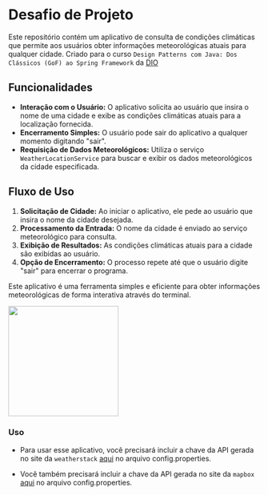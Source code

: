 
# Desafio de Projeto 

Este repositório contém um aplicativo de consulta de condições climáticas que permite aos usuários obter informações meteorológicas atuais para qualquer cidade. 
Criado para o curso `Design Patterns com Java: Dos Clássicos (GoF) ao Spring Framework` da [DIO](https://web.dio.me/)

## Funcionalidades

- **Interação com o Usuário:** O aplicativo solicita ao usuário que insira o nome de uma cidade e exibe as condições climáticas atuais para a localização fornecida.
- **Encerramento Simples:** O usuário pode sair do aplicativo a qualquer momento digitando "sair".
- **Requisição de Dados Meteorológicos:** Utiliza o serviço `WeatherLocationService` para buscar e exibir os dados meteorológicos da cidade especificada.

## Fluxo de Uso

1. **Solicitação de Cidade:** Ao iniciar o aplicativo, ele pede ao usuário que insira o nome da cidade desejada.
2. **Processamento da Entrada:** O nome da cidade é enviado ao serviço meteorológico para consulta.
3. **Exibição de Resultados:** As condições climáticas atuais para a cidade são exibidas ao usuário.
4. **Opção de Encerramento:** O processo repete até que o usuário digite "sair" para encerrar o programa.

Este aplicativo é uma ferramenta simples e eficiente para obter informações meteorológicas de forma interativa através do terminal.

<img src="https://raw.githubusercontent.com/gazolla/OpenWeatherApp/master/OpenWeather.gif" width="220">

### Uso

- Para usar esse aplicativo, você precisará incluir a chave da API gerada no site da `weatherstack` [aqui](https://weatherstack.com/) no arquivo config.properties.

- Você também precisará incluir a chave da API gerada no site da `mapbox` [aqui](https://www.mapbox.com/) no arquivo config.properties.